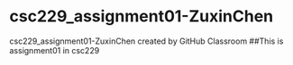 # csc229_assignment01-ZuxinChen
csc229_assignment01-ZuxinChen created by GitHub Classroom
##This is assignment01 in csc229
